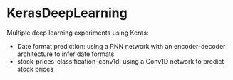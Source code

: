 # KerasDeepLearning
Multiple deep learning experiments using Keras:
- Date format prediction: using a RNN network with an encoder-decoder architecture to infer date formats
- stock-prices-classification-conv1d: using a Conv1D network to predict stock prices
